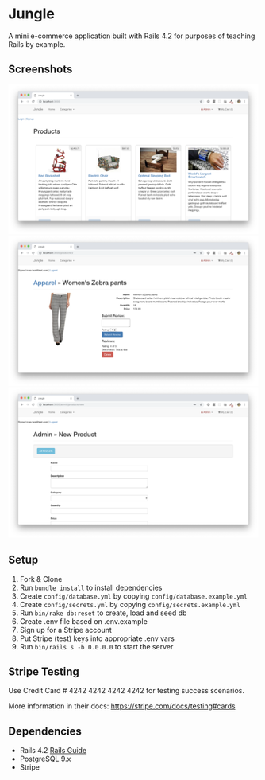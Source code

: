 # Jungle

A mini e-commerce application built with Rails 4.2 for purposes of teaching Rails by example.

## Screenshots

!["screenshot of main page"](https://github.com/alexanderjhorvath/jungle-rails/blob/master/public/docs/screenshot1.png)
!["screenshot Product details page"](https://github.com/alexanderjhorvath/jungle-rails/blob/master/public/docs/screenshot2.png)
!["screenshot of Add product page"](https://github.com/alexanderjhorvath/jungle-rails/blob/master/public/docs/screenshot3.png)

## Setup

1. Fork & Clone
2. Run `bundle install` to install dependencies
3. Create `config/database.yml` by copying `config/database.example.yml`
4. Create `config/secrets.yml` by copying `config/secrets.example.yml`
5. Run `bin/rake db:reset` to create, load and seed db
6. Create .env file based on .env.example
7. Sign up for a Stripe account
8. Put Stripe (test) keys into appropriate .env vars
9. Run `bin/rails s -b 0.0.0.0` to start the server

## Stripe Testing

Use Credit Card # 4242 4242 4242 4242 for testing success scenarios.

More information in their docs: <https://stripe.com/docs/testing#cards>

## Dependencies

* Rails 4.2 [Rails Guide](http://guides.rubyonrails.org/v4.2/)
* PostgreSQL 9.x
* Stripe
